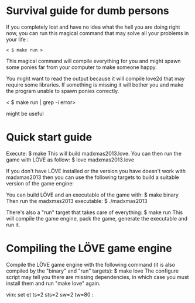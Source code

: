 Survival guide for dumb persons
===============================

  If you completely lost and have no idea what the hell you are doing right now,
  you can run this magical command that may solve all your problems in your life :

    < $ make run >

  This magical command will compile everything for you and might spawn some ponies far from your computer
  to make someone happy.

  You might want to read the output because it will compile love2d that may require some
  libraries. If something is missing it will bother you and make the program unable
  to spawn ponies correctly. 

  < $ make run | grep -i error>

  might be useful
     


Quick start guide
=================

  Execute:
    $ make
  This will build madxmas2013.love. You can then run the game with LÖVE as follow:
    $ love madxmas2013.love

  If you don't have LÖVE installed or the version you have doesn't work with
  madxmas2013 then you can use the following targets to build a suitable version
  of the game engine:

  You can build LÖVE and an executable of the game with:
    $ make binary
  Then run the madxmas2013 executable:
    $ ./madxmas2013

  There's also a "run" target that takes care of everything:
    $ make run
  This will compile the game engine, pack the game, generate the executable and
  run it.

Compiling the LÖVE game engine
==============================

  Compile the LÖVE game engine with the following command (it is also compiled
  by the "binary" and "run" targets):
    $ make love
  The configure script may tell you there are missing dependencies, in which
  case you must install them and run "make love" again.

vim: set et ts=2 sts=2 sw=2 tw=80 :
